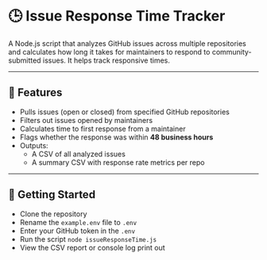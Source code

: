 # 🕒 Issue Response Time Tracker

A Node.js script that analyzes GitHub issues across multiple repositories and calculates how long it takes for maintainers to respond to community-submitted issues. It helps track responsive times. 

---

## 🚀 Features

- Pulls issues (open or closed) from specified GitHub repositories
- Filters out issues opened by maintainers
- Calculates time to first response from a maintainer
- Flags whether the response was within **48 business hours**
- Outputs:
  - A CSV of all analyzed issues
  - A summary CSV with response rate metrics per repo

---

## 📁 Getting Started
- Clone the repository 
- Rename the `example.env` file to `.env`
- Enter your GitHub token in the  `.env`
- Run the script `node issueResponseTime.js`
- View the CSV report or console log print out


